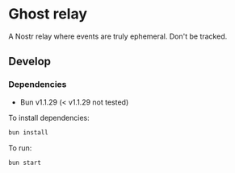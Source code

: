 # Ghost relay

A Nostr relay where events are truly ephemeral. Don't be tracked.

## Develop

### Dependencies
- Bun v1.1.29 (< v1.1.29 not tested)

To install dependencies:

```bash
bun install
```

To run:

```bash
bun start
```
